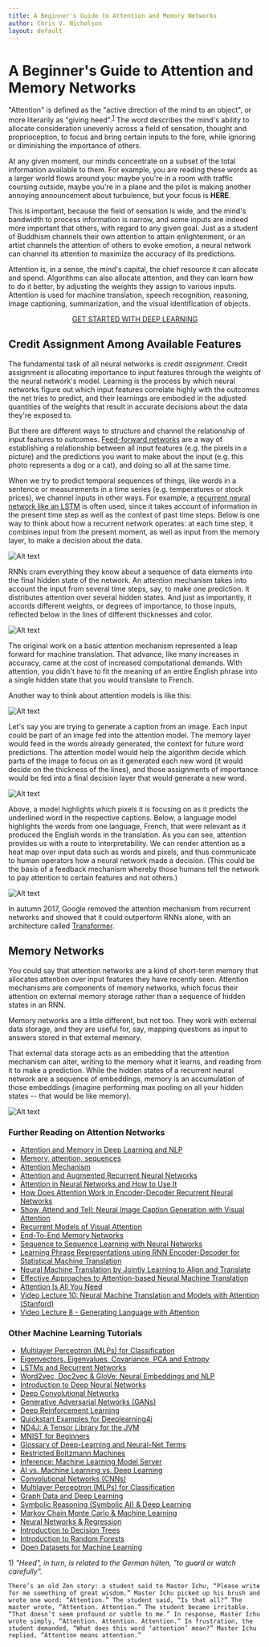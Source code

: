 ```yaml
---
title: A Beginner's Guide to Attention and Memory Networks
author: Chris V. Nicholson
layout: default
---
```


# A Beginner's Guide to Attention and Memory Networks

"Attention" is defined as the "active direction of the mind to an object", or more literarily as "giving heed".<sup>[1](#one)</sup> The word describes the mind's ability to allocate consideration unevenly across a field of sensation, thought and proprioception, to focus and bring certain inputs to the fore, while ignoring or diminishing the importance of others. 

At any given moment, our minds concentrate on a subset of the total information available to them. For example, you are reading these words as a larger world flows around you: maybe you're in a room with traffic coursing outside, maybe you're in a plane and the pilot is making another annoying announcement about turbulence, but your focus is **HERE**. 

This is important, because the field of sensation is wide, and the mind's bandwidth to process information is narrow, and some inputs are indeed more important that others, with regard to any given goal. Just as a student of Buddhism channels their own attention to attain enlightenment, or an artist channels the attention of others to evoke emotion, a neural network can channel its attention to maximize the accuracy of its predictions. 

Attention is, in a sense, the mind's capital, the chief resource it can allocate and spend. Algorithms can also allocate attention, and they can learn how to do it better, by adjusting the weights they assign to various inputs. Attention is used for machine translation, speech recognition, reasoning, image captioning, summarization, and the visual identification of objects.


<p align="center">
<a href="https://docs.skymind.ai/docs/welcome" type="button" class="btn btn-lg btn-success"
        data-ga-event="click"
        data-ga-category="Click/Button"
        data-ga-action="GoTo/SKILDocs"
        data-ga-label="LSTMPage">GET STARTED WITH DEEP LEARNING</a>
</p>

## Credit Assignment Among Available Features

The fundamental task of all neural networks is *credit assignment*. Credit assignment is allocating importance to input features through the weights of the neural network's model. Learning is the process by which neural networks figure out which input features correlate highly with the outcomes the net tries to predict, and their learnings are embodied in the adjusted quantities of the weights that result in accurate decisions about the data they're exposed to. 

But there are different ways to structure and channel the relationship of input features to outcomes. [Feed-forward networks](./neuralnet-overview.html) are a way of establishing a relationship between all input features (e.g. the pixels in a picture) and the predictions you want to make about the input (e.g. this photo represents a dog or a cat), and doing so all at the same time. 

When we try to predict temporal sequences of things, like words in a sentence or measurements in a time series (e.g. temperatures or stock prices), we channel inputs in other ways. For example, a [recurrent neural network like an LSTM](./lstm.html) is often used, since it takes account of information in the present time step as well as the context of past time steps. Below is one way to think about how a recurrent network operates: at each time step, it combines input from the present moment, as well as input from the memory layer, to make a decision about the data. 

![Alt text](./img/recurrent_network.png)

RNNs cram everything they know about a sequence of data elements into the final hidden state of the network. An attention mechanism takes into account the input from several time steps, say, to make one prediction. It distributes attention over several hidden states. And just as importantly, it accords different weights, or degrees of importance, to those inputs, reflected below in the lines of different thicknesses and color. 

![Alt text](./img/attention_mechanism.png)

The original work on a basic attention mechanism represented a leap forward for machine translation. That advance, like many increases in accuracy, came at the cost of increased computational demands. With attention, you didn't have to fit the meaning of an entire English phrase into a single hidden state that you would translate to French. 

Another way to think about attention models is like this:

![Alt text](./img/attention_model.png)

Let's say you are trying to generate a caption from an image. Each input could be part of an image fed into the attention model. The memory layer would feed in the words already generated, the context for future word predictions. The attention model would help the algorithm decide which parts of the image to focus on as it generated each new word (it would decide on the thickness of the lines), and those assignments of importance would be fed into a final decision layer that would generate a new word. 

![Alt text](./img/correct_object.png)

Above, a model highlights which pixels it is focusing on as it predicts the underlined word in the respective captions. Below, a language model highlights the words from one language, French, that were relevant as it produced the English words in the translation. As you can see, attention provides us with a route to interpretability. We can render attention as a heat map over input data such as words and pixels, and thus communicate to human operators how a neural network made a decision. (This could be the basis of a feedback mechanism whereby those humans tell the network to pay attention to certain features and not others.) 

![Alt text](./img/attention_translation_grid.png)

In autumn 2017, Google removed the attention mechanism from recurrent networks and showed that it could outperform RNNs alone, with an architecture called [Transformer](https://research.googleblog.com/2017/08/transformer-novel-neural-network.html).

## Memory Networks

You could say that attention networks are a kind of short-term memory that allocates attention over input features they have recently seen. Attention mechanisms are components of memory networks, which focus their attention on external memory storage rather than a sequence of hidden states in an RNN. 

Memory networks are a little different, but not too. They work with external data storage, and they are useful for, say, mapping questions as input to answers stored in that external memory. 

That external data storage acts as an embedding that the attention mechanism can alter, writing to the memory what it learns, and reading from it to make a prediction. While the hidden states of a recurrent neural network are a sequence of embeddings, memory is an accumulation of those embeddings (imagine performing max pooling on all your hidden states -- that would be like memory). 

![Alt text](./img/memory-network.png)

### <a name="beginner">Further Reading on Attention Networks</a>

* [Attention and Memory in Deep Learning and NLP](http://www.wildml.com/2016/01/attention-and-memory-in-deep-learning-and-nlp/)
* [Memory, attention, sequences](https://towardsdatascience.com/memory-attention-sequences-37456d271992)
* [Attention Mechanism](https://blog.heuritech.com/2016/01/20/attention-mechanism/)
* [Attention and Augmented Recurrent Neural Networks](https://distill.pub/2016/augmented-rnns/)
* [Attention in Neural Networks and How to Use It](http://akosiorek.github.io/ml/2017/10/14/visual-attention.html)
* [How Does Attention Work in Encoder-Decoder Recurrent Neural Networks](https://machinelearningmastery.com/how-does-attention-work-in-encoder-decoder-recurrent-neural-networks/)
* [Show, Attend and Tell: Neural Image Caption Generation with Visual Attention](https://arxiv.org/abs/1502.03044)
* [Recurrent Models of Visual Attention](https://arxiv.org/abs/1406.6247)
* [End-To-End Memory Networks](https://arxiv.org/abs/1503.08895)
* [Sequence to Sequence Learning with Neural Networks](https://arxiv.org/abs/1409.3215)
* [Learning Phrase Representations using RNN Encoder-Decoder for Statistical Machine Translation](https://arxiv.org/abs/1406.1078)
* [Neural Machine Translation by Jointly Learning to Align and Translate](https://arxiv.org/abs/1409.0473)
* [Effective Approaches to Attention-based Neural Machine Translation](https://arxiv.org/abs/1508.04025)
* [Attention Is All You Need](https://arxiv.org/abs/1706.03762)
* [Video Lecture 10: Neural Machine Translation and Models with Attention (Stanford)](https://www.youtube.com/watch?v=IxQtK2SjWWM)
* [Video Lecture 8 - Generating Language with Attention](https://www.youtube.com/watch?v=ah7_mfl7LD0)


### <a name="beginner">Other Machine Learning Tutorials</a>

* [Multilayer Perceptron (MLPs) for Classification](./multilayerperceptron.html)
* [Eigenvectors, Eigenvalues, Covariance, PCA and Entropy](./eigenvector.html)
* [LSTMs and Recurrent Networks](./lstm.html)
* [Word2vec, Doc2vec & GloVe: Neural Embeddings and NLP](./word2vec.html)
* [Introduction to Deep Neural Networks](./neuralnet-overview.html)
* [Deep Convolutional Networks](./convolutionalnetwork.html)
* [Generative Adversarial Networks (GANs)](./generative-adversarial-network.html)
* [Deep Reinforcement Learning](./deepreinforcementlearning.html)
* [Quickstart Examples for Deeplearning4j](./quickstart.html)
* [ND4J: A Tensor Library for the JVM](http://nd4j.org)
* [MNIST for Beginners](./mnist-for-beginners.html)
* [Glossary of Deep-Learning and Neural-Net Terms](./glossary.html)
* [Restricted Boltzmann Machines](./restrictedboltzmannmachine.html)
* [Inference: Machine Learning Model Server](./machine-learning-server.html)
* [AI vs. Machine Learning vs. Deep Learning](./ai-machinelearning-deeplearning.html)
* [Convolutional Networks (CNNs)](./convolutionalnetwork.html)
* [Multilayer Perceptron (MLPs) for Classification](./multilayerperceptron)
* [Graph Data and Deep Learning](./graphanalytics.html)
* [Symbolic Reasoning (Symbolic AI) & Deep Learning](./symbolicreasoning.html)
* [Markov Chain Monte Carlo & Machine Learning](/markovchainmontecarlo.html)
* [Neural Networks & Regression](./logistic-regression.html)
* [Introduction to Decision Trees](./decision-tree.html)
* [Introduction to Random Forests](./random-forest.html)
* [Open Datasets for Machine Learning](./opendata.html)

<a name="one">1)</a> *"Heed", in turn, is related to the German hüten, "to guard or watch carefully".*

```
There’s an old Zen story: a student said to Master Ichu, “Please write for me something of great wisdom.” Master Ichu picked up his brush and wrote one word: “Attention.” The student said, “Is that all?” The master wrote, “Attention. Attention.” The student became irritable. “That doesn’t seem profound or subtle to me.” In response, Master Ichu wrote simply, “Attention. Attention. Attention.” In frustration, the student demanded, “What does this word ‘attention’ mean?” Master Ichu replied, “Attention means attention.”
```
